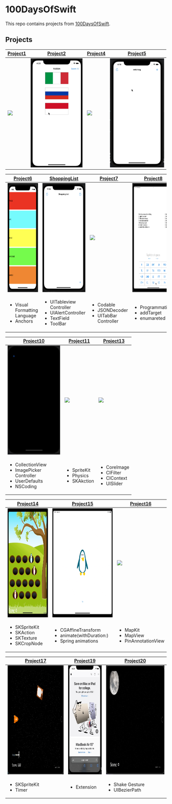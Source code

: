 # 100DaysOfSwift
This repo contains projects from [100DaysOfSwift](https://www.hackingwithswift.com/100).

## Projects
| [Project1](https://github.com/deryacayiroglu/100DaysOfSwift/tree/main/Project1) | [Project2](https://github.com/deryacayiroglu/100DaysOfSwift/tree/main/Project2) | [Project4](https://github.com/deryacayiroglu/100DaysOfSwift/tree/main/Project4) |[Project5](https://github.com/deryacayiroglu/100DaysOfSwift/tree/main/Project5) |
| ------------- | ------------- | ------------- | ------------- |
| <img height= "340"  src="https://github.com/deryacayiroglu/100DaysOfSwift/blob/main/Screen/Project1.gif" /> | <img height= "340"  src="https://github.com/deryacayiroglu/100DaysOfSwift/blob/main/Screen/Project2.gif" /> | <img height= "340"  src="https://github.com/deryacayiroglu/100DaysOfSwift/blob/main/Screen/Project4.gif" /> | <img height= "340"  src="https://github.com/deryacayiroglu/100DaysOfSwift/blob/main/Screen/Project5.gif" /> |

| [Project6](https://github.com/deryacayiroglu/100DaysOfSwift/tree/main/Project6) | [ShoppingList](https://github.com/deryacayiroglu/100DaysOfSwift/tree/main/ShoppingList) |[Project7](https://github.com/deryacayiroglu/100DaysOfSwift/tree/main/Project7) | [Project8](https://github.com/deryacayiroglu/100DaysOfSwift/tree/main/Project8) |
| ------------- | ------------- | ------------- | ------------- |
| <img height= "340"  src="https://github.com/deryacayiroglu/100DaysOfSwift/blob/main/Screen/Project6.png" /> | <img height= "340"  src="https://github.com/deryacayiroglu/100DaysOfSwift/blob/main/Screen/ShoppingList.gif" /> | <img height= "340"  src="https://github.com/deryacayiroglu/100DaysOfSwift/blob/main/Screen/Project7.gif" /> |  <img height= "340"  src="https://github.com/deryacayiroglu/100DaysOfSwift/blob/main/Screen/Project8.gif" /> |
| <ul><li>Visual Formatting <br> Language </li><li>Anchors</li></ul> | <ul><li>UITableview<br>Controller</li><li>UIAlertController</li><li>TextField</li><li>ToolBar</li></ul> | <ul><li>Codable</li><li>JSONDecoder</li><li>UITabBar<br>Controller</li></ul> | <ul><li>ProgrammaticUI</li><li>addTarget</li><li>enumareted</li></ul> |

| [Project10](https://github.com/deryacayiroglu/100DaysOfSwift/tree/main/Project10) | [Project11](https://github.com/deryacayiroglu/100DaysOfSwift/tree/main/Project11) |  [Project13](https://github.com/deryacayiroglu/100DaysOfSwift/tree/main/Project13) |
| ------------- | ------------- | ------------- |
| <img height= "340"  src="https://github.com/deryacayiroglu/100DaysOfSwift/blob/main/Screen/Project10.gif" /> | <img height= "340"  src="https://github.com/deryacayiroglu/100DaysOfSwift/blob/main/Screen/Project11.gif" /> | <img height= "340"  src="https://github.com/deryacayiroglu/100DaysOfSwift/blob/main/Screen/Project13.gif" /> |
| <ul><li>CollectionView</li><li>ImagePicker <br> Controller</li><li>UserDefaults</li><li>NSCoding</li></ul> | <ul><li>SpriteKit</li><li>Physics</li><li>SKAkction</li></ul> |  <ul><li>CoreImage</li><li>CIFilter</li><li>CIContext</li><li>UISlider</li></ul> |

| [Project14](https://github.com/deryacayiroglu/100DaysOfSwift/tree/main/Project14) | [Project15](https://github.com/deryacayiroglu/100DaysOfSwift/tree/main/Project15) | [Project16](https://github.com/deryacayiroglu/100DaysOfSwift/tree/main/Project16) |
| ------------- | ------------- | ------------- |
| <img height= "340"  src="https://github.com/deryacayiroglu/100DaysOfSwift/blob/main/Screen/Project14.gif" /> | <img height= "340"  src="https://github.com/deryacayiroglu/100DaysOfSwift/blob/main/Screen/Project15.gif" /> | <img height= "340"  src="https://github.com/deryacayiroglu/100DaysOfSwift/blob/main/Screen/Project16.gif" /> |
| <ul><li>SKSpriteKit</li><li>SKAction</li><li>SKTexture</li><li>SKCropNode</li></ul> | <ul><li>CGAffineTransform</li><li>animate(withDuration:)</li><li>Spring animations</li></ul> | <ul><li>MapKit</li><li>MapView</li><li>PinAnnotationView</li></ul> |

| [Project17](https://github.com/deryacayiroglu/100DaysOfSwift/tree/main/Project17) | [Project19](https://github.com/deryacayiroglu/100DaysOfSwift/tree/main/Project19) | [Project20](https://github.com/deryacayiroglu/100DaysOfSwift/tree/main/Project20) |
| ------------- | ------------- | ------------- |
| <img height= "340"  src="https://github.com/deryacayiroglu/100DaysOfSwift/blob/main/Screen/Project17.gif" /> | <img height= "340"  src="https://github.com/deryacayiroglu/100DaysOfSwift/blob/main/Screen/Project19.gif" /> | <img height= "340"  src="https://github.com/deryacayiroglu/100DaysOfSwift/blob/main/Screen/Project20.gif" /> |
| <ul><li>SKSpriteKit</li><li>Timer</li></ul> | <ul><li>Extension</li></ul> | <ul><li>Shake Gesture</li><li>UIBezierPath</li></ul> |
